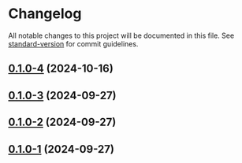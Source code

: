 # Changelog

All notable changes to this project will be documented in this file. See [standard-version](https://github.com/conventional-changelog/standard-version) for commit guidelines.

## [0.1.0-4](https://github.com/joabssilveira/fwork-jsts-server/compare/v0.1.0-3...v0.1.0-4) (2024-10-16)

## [0.1.0-3](https://github.com/joabssilveira/fwork-jsts-server/compare/v0.1.0-2...v0.1.0-3) (2024-09-27)

## [0.1.0-2](https://github.com/joabssilveira/fwork-jsts-server/compare/v0.1.0-1...v0.1.0-2) (2024-09-27)

## [0.1.0-1](https://github.com/joabssilveira/fwork-jsts-server/compare/v0.1.1-3...v0.1.0-1) (2024-09-27)